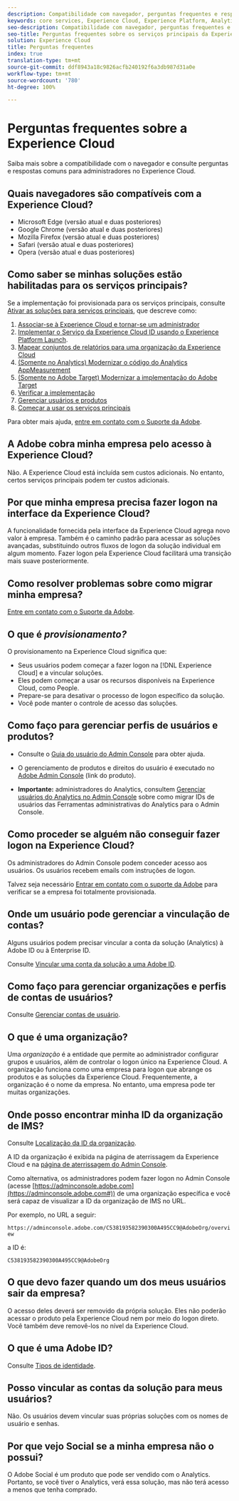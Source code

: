 ```yaml
---
description: Compatibilidade com navegador, perguntas frequentes e respostas para administradores na Experience Cloud.
keywords: core services, Experience Cloud, Experience Platform, Analytics, Target, user management.
seo-description: Compatibilidade com navegador, perguntas frequentes e respostas para administradores na Experience Cloud.
seo-title: Perguntas frequentes sobre os serviços principais da Experience Cloud.
solution: Experience Cloud
title: Perguntas frequentes
index: true
translation-type: tm+mt
source-git-commit: ddf8943a18c9826acfb240192f6a3db987d31a0e
workflow-type: tm+mt
source-wordcount: '780'
ht-degree: 100%

---
```



# Perguntas frequentes sobre a Experience Cloud

Saiba mais sobre a compatibilidade com o navegador e consulte perguntas e respostas comuns para administradores no Experience Cloud.

## Quais navegadores são compatíveis com a Experience Cloud?

* Microsoft Edge (versão atual e duas posteriores)
* Google Chrome (versão atual e duas posteriores)
* Mozilla Firefox (versão atual e duas posteriores)
* Safari (versão atual e duas posteriores)
* Opera (versão atual e duas posteriores)

## Como saber se minhas soluções estão habilitadas para os serviços principais?

Se a implementação foi provisionada para os serviços principais, consulte [Ativar as soluções para serviços principais](../core-services/core-services.md#concept_07ED1D5C64234E77976E6D572E78FB9C), que descreve como:

1. [Associar-se à Experience Cloud e tornar-se um administrador](../core-services/core-services.md#section_2423F0BD3DF642658103310EE5EA6154)
1. [Implementar o Serviço da Experience Cloud ID usando o Experience Platform Launch](https://docs.adobe.com/content/help/pt-BR/launch/using/intro/get-started/quick-start.html).
1. [Mapear conjuntos de relatórios para uma organização da Experience Cloud](../core-services/core-services.md#concept_apg_zq2_rw)
1. [(Somente no Analytics) Modernizar o código do Analytics AppMeasurement](../core-services/core-services.md#section_1798D9D0F05C47E29816AC4EEB9A0913)
1. [(Somente no Adobe Target) Modernizar a implementação do Adobe Target](../core-services/core-services.md#section_C2F4493C7A36406DAE2266B429A4BD24)
1. [Verificar a implementação](../core-services/core-services.md#section_E641782A0F4F44AF8C9C91216BE330D5)
1. [Gerenciar usuários e produtos](../core-services/core-services.md#section_B6E95F4E0E12483CB9DA99CBC0C5A4AF)
1. [Começar a usar os serviços principais](../core-services/core-services.md#section_960C06093623462E8EA247B3E97274A1)

Para obter mais ajuda, [entre em contato com o Suporte da Adobe](https://helpx.adobe.com/br/marketing-cloud/contact-support.html).

## A Adobe cobra minha empresa pelo acesso à Experience Cloud?

Não. A Experience Cloud está incluída sem custos adicionais. No entanto, certos serviços principais podem ter custos adicionais.

## Por que minha empresa precisa fazer logon na interface da Experience Cloud?

A funcionalidade fornecida pela interface da Experience Cloud agrega novo valor à empresa. Também é o caminho padrão para acessar as soluções avançadas, substituindo outros fluxos de logon da solução individual em algum momento. Fazer logon pela Experience Cloud facilitará uma transição mais suave posteriormente.

## Como resolver problemas sobre como migrar minha empresa?

[Entre em contato com o Suporte da Adobe](https://helpx.adobe.com/br/marketing-cloud/contact-support.html).

## O que é _provisionamento?_

O provisionamento na Experience Cloud significa que:

* Seus usuários podem começar a fazer logon na [!DNL Experience Cloud] e a vincular soluções.
* Eles podem começar a usar os recursos disponíveis na Experience Cloud, como People.
* Prepare-se para desativar o processo de logon específico da solução.
* Você pode manter o controle de acesso das soluções.

## Como faço para gerenciar perfis de usuários e produtos?

* Consulte o [Guia do usuário do Admin Console](https://helpx.adobe.com/br/enterprise/administering/user-guide.html) para obter ajuda.

* O gerenciamento de produtos e direitos do usuário é executado no [Adobe Admin Console](https://adminconsole.adobe.com/enterprise) (link do produto).

* **Importante:** administradores do Analytics, consultem [Gerenciar usuários do Analytics no Admin Console](https://docs.adobe.com/content/help/pt-BR/analytics/admin/user-product-management/user-management/migrate-users/c-migration-tool.html) sobre como migrar IDs de usuários das Ferramentas administrativas do Analytics para o Admin Console.

## Como proceder se alguém não conseguir fazer logon na Experience Cloud?

Os administradores do Admin Console podem conceder acesso aos usuários. Os usuários recebem emails com instruções de logon.

Talvez seja necessário [Entrar em contato com o suporte da Adobe](https://helpx.adobe.com/br/marketing-cloud/contact-support.html) para verificar se a empresa foi totalmente provisionada.

## Onde um usuário pode gerenciar a vinculação de contas?

Alguns usuários podem precisar vincular a conta da solução (Analytics) à Adobe ID ou à Enterprise ID.

Consulte [Vincular uma conta da solução a uma Adobe ID](../admin-getting-started/organizations.md#task_FD389E78640848919E247AC5E95B8369).

## Como faço para gerenciar organizações e perfis de contas de usuários?

Consulte [Gerenciar contas de usuário](../admin-getting-started/organizations.md#topic_C31CB834F109465A82ED57FF0563B3F1).

## O que é uma organização?

Uma *organização* é a entidade que permite ao administrador configurar grupos e usuários, além de controlar o logon único na Experience Cloud. A organização funciona como uma empresa para logon que abrange os produtos e as soluções da Experience Cloud. Frequentemente, a organização é o nome da empresa. No entanto, uma empresa pode ter muitas organizações.

## Onde posso encontrar minha ID da organização de IMS?

Consulte [Localização da ID da organização](organizations.md).

A ID da organização é exibida na página de aterrissagem da Experience Cloud e na [página de aterrissagem do Admin Console](https://adminconsole.adobe.com).

Como alternativa, os administradores podem fazer logon no Admin Console (acesse [https://adminconsole.adobe.com](https://adminconsole.adobe.com#)) de uma organização específica e você será capaz de visualizar a ID da organização de IMS no URL.

Por exemplo, no URL a seguir:

`https://adminconsole.adobe.com/C538193582390300A495CC9@AdobeOrg/overview`

a ID é:

`C538193582390300A495CC9@AdobeOrg`

## O que devo fazer quando um dos meus usuários sair da empresa?

O acesso deles deverá ser removido da própria solução. Eles não poderão acessar o produto pela Experience Cloud nem por meio do logon direto. Você também deve removê-los no nível da Experience Cloud.

## O que é uma Adobe ID?

Consulte [Tipos de identidade](https://helpx.adobe.com/br/enterprise/help/identity.html).

## Posso vincular as contas da solução para meus usuários?

Não. Os usuários devem vincular suas próprias soluções com os nomes de usuário e senhas.

## Por que vejo Social se a minha empresa não o possui?

O Adobe Social é um produto que pode ser vendido com o Analytics. Portanto, se você tiver o Analytics, verá essa solução, mas não terá acesso a menos que tenha comprado.
